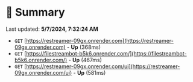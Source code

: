 # 📖 Summary
Last updated: **5/7/2024, 7:32:24 AM**

- `GET` [https://restreamer-09gx.onrender.com](https://restreamer-09gx.onrender.com) - **Up** (368ms)
- `GET` [https://filestreambot-b5k6.onrender.com/](https://filestreambot-b5k6.onrender.com/) - **Up** (467ms)
- `GET` [https://restreamer-09gx.onrender.com/ui](https://restreamer-09gx.onrender.com/ui) - **Up** (581ms)
